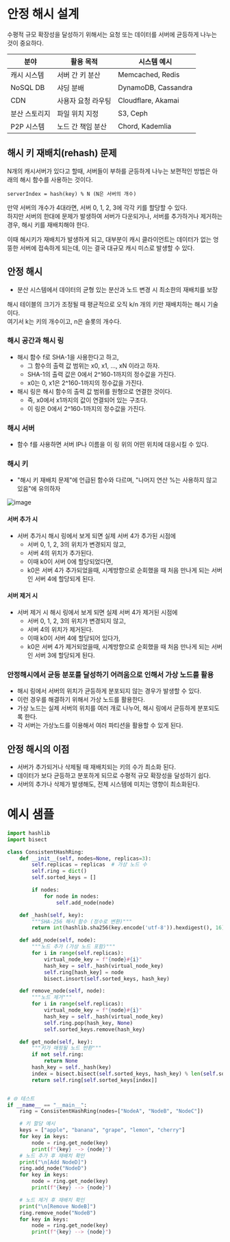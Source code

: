 # 안정 해시 설계 

수평적 규모 확장성을 달성하기 위해서는 요청 또는 데이터를 서버에 균등하게 나누는 것이 중요하다. 

| 분야       | 활용 목적      | 시스템 예시              |
| -------- | ---------- | ------------------- |
| 캐시 시스템   | 서버 간 키 분산  | Memcached, Redis    |
| NoSQL DB | 샤딩 분배      | DynamoDB, Cassandra |
| CDN      | 사용자 요청 라우팅 | Cloudflare, Akamai  |
| 분산 스토리지  | 파일 위치 지정   | S3, Ceph            |
| P2P 시스템  | 노드 간 책임 분산 | Chord, Kademlia     |

## 해시 키 재배치(rehash) 문제 

N개의 캐시서버가 있다고 할때, 서버들이 부하를 균등하게 나누는 보편적인 방법은 아래의 해시 함수를 사용하는 것이다. 

```
serverIndex = hash(key) % N (N은 서버의 개수)
```

만약 서버의 개수가 4대라면, 서버 0, 1, 2, 3에 각각 키를 할당할 수 있다.   
하지만 서버의 한대에 문제가 발생하여 서버가 다운되거나, 서버를 추가하거나 제거하는 경우, 해시 키를 재배치해야 한다.   

이때 해시키가 재배치가 발생하게 되고, 대부분이 캐시 클라이언트는 데이터가 없는 엉뚱한 서버에 접속하게 되는데, 이는 결국 대규모 캐시 미스로 발생할 수 있다. 


## 안정 해시  

- 분산 시스템에서 데이터의 균형 있는 분산과 노드 변경 시 최소한의 재배치를 보장

해시 테이블의 크기가 조정될 때 평균적으로 오직 k/n 개의 키만 재배치하는 해시 기술이다.  
여기서 k는 키의 개수이고, n은 슬롯의 개수다.

### 해시 공간과 해시 링 

- 해시 함수 f로 SHA-1을 사용한다고 하고,
  - 그 함수의 출력 값 범위는 x0, x1, ..., xN 이라고 하자. 
  - SHA-1의 출력 값은 0에서 2^160-1까지의 정수값을 가진다.
  - x0는 0, x1은 2^160-1까지의 정수값을 가진다.
- 해시 링은 해시 함수의 출력 값 범위를 원형으로 연결한 것이다. 
  - 즉, x0에서 x1까지의 값이 연결되어 있는 구조다. 
  - 이 링은 0에서 2^160-1까지의 정수값을 가진다.

### 해시 서버 

- 함수 f를 사용하면 서버 IP나 이름을 이 링 위의 어떤 위치에 대응시킬 수 있다. 

### 해시 키

- "해시 키 재배치 문제"에 언급된 함수와 다르며, "나머지 연산 %는 사용하지 않고 있음"에 유의하자 

![image](https://github.com/user-attachments/assets/7abaf10d-c551-4513-b9cd-286927012286)

#### 서버 추가 시

- 서버 추가시 해시 링에서 보게 되면 실제 서버 4가 추가된 시점에 
  - 서버 0, 1, 2, 3의 위치가 변경되지 않고, 
  - 서버 4의 위치가 추가된다.
  - 이때 k0이 서버 0에 할당되었다면,
  - k0은 서버 4가 추가되었을때, 시계방향으로 순회했을 때 처음 만나게 되는 서버인 서버 4에 할당되게 된다. 

#### 서버 제거 시 

- 서버 제거 시 해시 링에서 보게 되면 실제 서버 4가 제거된 시점에 
  - 서버 0, 1, 2, 3의 위치가 변경되지 않고, 
  - 서버 4의 위치가 제거된다.
  - 이때 k0이 서버 4에 할당되어 있다가, 
  - k0은 서버 4가 제거되었을때, 시계방향으로 순회했을 때 처음 만나게 되는 서버인 서버 3에 할당되게 된다.

### 안정해시에서 균등 분포를 달성하기 어려움으로 인해서 가상 노드를 활용

- 해시 링에서 서버의 위치가 균등하게 분포되지 않는 경우가 발생할 수 있다.
- 이런 경우를 해결하기 위해서 가상 노드를 활용한다.
- 가상 노드는 실제 서버의 위치를 여러 개로 나누어, 해시 링에서 균등하게 분포되도록 한다.
- 각 서버는 가상노드를 이용해서 여러 파티션을 활용할 수 있게 된다. 

## 안정 해시의 이점 

- 서버가 추가되거나 삭제될 때 재배치되는 키의 수가 최소화 된다. 
- 데이터가 보다 균등하고 분포하게 되므로 수평적 규모 확장성을 달성하기 쉽다. 
- 서버의 추가나 삭제가 발생해도, 전체 시스템에 미치는 영향이 최소화된다.

# 예시 샘플 

```python
import hashlib
import bisect

class ConsistentHashRing:
    def __init__(self, nodes=None, replicas=3):
        self.replicas = replicas  # 가상 노드 수
        self.ring = dict()
        self.sorted_keys = []

        if nodes:
            for node in nodes:
                self.add_node(node)

    def _hash(self, key):
        """SHA-256 해시 함수 (정수로 변환)"""
        return int(hashlib.sha256(key.encode('utf-8')).hexdigest(), 16)

    def add_node(self, node):
        """노드 추가 (가상 노드 포함)"""
        for i in range(self.replicas):
            virtual_node_key = f"{node}#{i}"
            hash_key = self._hash(virtual_node_key)
            self.ring[hash_key] = node
            bisect.insort(self.sorted_keys, hash_key)

    def remove_node(self, node):
        """노드 제거"""
        for i in range(self.replicas):
            virtual_node_key = f"{node}#{i}"
            hash_key = self._hash(virtual_node_key)
            self.ring.pop(hash_key, None)
            self.sorted_keys.remove(hash_key)

    def get_node(self, key):
        """키가 매핑될 노드 반환"""
        if not self.ring:
            return None
        hash_key = self._hash(key)
        index = bisect.bisect(self.sorted_keys, hash_key) % len(self.sorted_keys)
        return self.ring[self.sorted_keys[index]]


# 🌐 테스트
if __name__ == "__main__":
    ring = ConsistentHashRing(nodes=["NodeA", "NodeB", "NodeC"])

    # 키 할당 예시
    keys = ["apple", "banana", "grape", "lemon", "cherry"]
    for key in keys:
        node = ring.get_node(key)
        print(f"{key} --> {node}")
    # 노드 추가 후 재배치 확인
    print("\n[Add NodeD]")
    ring.add_node("NodeD")
    for key in keys:
        node = ring.get_node(key)
        print(f"{key} --> {node}")

    # 노드 제거 후 재배치 확인
    print("\n[Remove NodeB]")
    ring.remove_node("NodeB")
    for key in keys:
        node = ring.get_node(key)
        print(f"{key} --> {node}")

```
